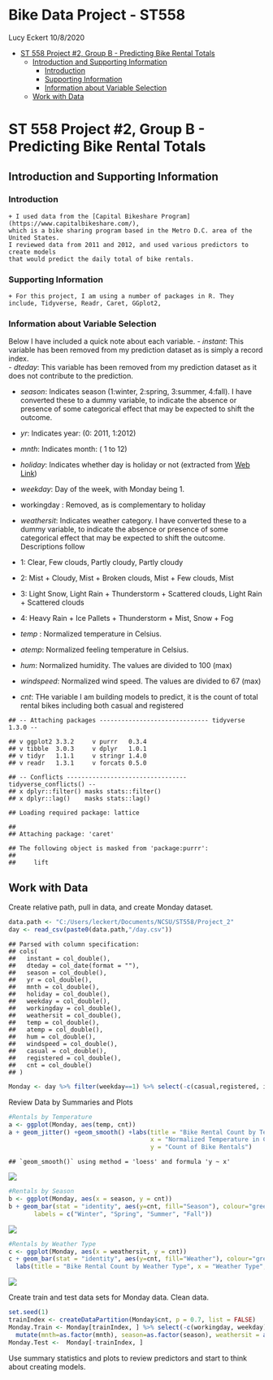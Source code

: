 Bike Data Project - ST558
================
Lucy Eckert
10/8/2020

  - [ST 558 Project \#2, Group B - Predicting Bike Rental
    Totals](#st-558-project-2-group-b---predicting-bike-rental-totals)
      - [Introduction and Supporting
        Information](#introduction-and-supporting-information)
          - [Introduction](#introduction)
          - [Supporting Information](#supporting-information)
          - [Information about Variable
            Selection](#information-about-variable-selection)
      - [Work with Data](#work-with-data)

# ST 558 Project \#2, Group B - Predicting Bike Rental Totals

## Introduction and Supporting Information

### Introduction

``` 
+ I used data from the [Capital Bikeshare Program](https://www.capitalbikeshare.com/), 
which is a bike sharing program based in the Metro D.C. area of the United States. 
I reviewed data from 2011 and 2012, and used various predictors to create models 
that would predict the daily total of bike rentals.  
```

### Supporting Information

``` 
+ For this project, I am using a number of packages in R. They include, Tidyverse, Readr, Caret, GGplot2,   
```

### Information about Variable Selection

Below I have included a quick note about each variable. - *instant*:
This variable has been removed from my prediction dataset as is simply a
record index.  
\- *dteday*: This variable has been removed from my prediction dataset
as it does not contribute to the prediction.

  - *season*: Indicates season (1:winter, 2:spring, 3:summer, 4:fall). I
    have converted these to a dummy variable, to indicate the absence or
    presence of some categorical effect that may be expected to shift
    the outcome.

  - *yr*: Indicates year: (0: 2011, 1:2012)

  - *mnth*: Indicates month: ( 1 to 12)

  - *holiday*: Indicates whether day is holiday or not (extracted from
    [Web Link](https://dchr.dc.gov/page/holiday-schedules))

  - *weekday*: Day of the week, with Monday being 1.

  - workingday : Removed, as is complementary to holiday

  - *weathersit*: Indicates weather category. I have converted these to
    a dummy variable, to indicate the absence or presence of some
    categorical effect that may be expected to shift the outcome.
    Descriptions follow

  - 1: Clear, Few clouds, Partly cloudy, Partly cloudy

  - 2: Mist + Cloudy, Mist + Broken clouds, Mist + Few clouds, Mist

  - 3: Light Snow, Light Rain + Thunderstorm + Scattered clouds, Light
    Rain + Scattered clouds

  - 4: Heavy Rain + Ice Pallets + Thunderstorm + Mist, Snow + Fog

  - *temp* : Normalized temperature in Celsius.

  - *atemp*: Normalized feeling temperature in Celsius.

  - *hum*: Normalized humidity. The values are divided to 100 (max)

  - *windspeed*: Normalized wind speed. The values are divided to 67
    (max)

  - *cnt*: THe variable I am building models to predict, it is the count
    of total rental bikes including both casual and registered

<!-- end list -->

    ## -- Attaching packages ------------------------------ tidyverse 1.3.0 --

    ## v ggplot2 3.3.2     v purrr   0.3.4
    ## v tibble  3.0.3     v dplyr   1.0.1
    ## v tidyr   1.1.1     v stringr 1.4.0
    ## v readr   1.3.1     v forcats 0.5.0

    ## -- Conflicts --------------------------------- tidyverse_conflicts() --
    ## x dplyr::filter() masks stats::filter()
    ## x dplyr::lag()    masks stats::lag()

    ## Loading required package: lattice

    ## 
    ## Attaching package: 'caret'

    ## The following object is masked from 'package:purrr':
    ## 
    ##     lift

## Work with Data

Create relative path, pull in data, and create Monday dataset.

``` r
data.path <- "C:/Users/leckert/Documents/NCSU/ST558/Project_2"
day <- read_csv(paste0(data.path,"/day.csv"))
```

    ## Parsed with column specification:
    ## cols(
    ##   instant = col_double(),
    ##   dteday = col_date(format = ""),
    ##   season = col_double(),
    ##   yr = col_double(),
    ##   mnth = col_double(),
    ##   holiday = col_double(),
    ##   weekday = col_double(),
    ##   workingday = col_double(),
    ##   weathersit = col_double(),
    ##   temp = col_double(),
    ##   atemp = col_double(),
    ##   hum = col_double(),
    ##   windspeed = col_double(),
    ##   casual = col_double(),
    ##   registered = col_double(),
    ##   cnt = col_double()
    ## )

``` r
Monday <- day %>% filter(weekday==1) %>% select(-c(casual,registered, instant, dteday))
```

Review Data by Summaries and Plots

``` r
#Rentals by Temperature
a <- ggplot(Monday, aes(temp, cnt))
a + geom_jitter() +geom_smooth() +labs(title = "Bike Rental Count by Temperature", 
                                       x = "Normalized Temperature in Celcius", 
                                       y = "Count of Bike Rentals")
```

    ## `geom_smooth()` using method = 'loess' and formula 'y ~ x'

![](Leckert_Proj2_files/figure-gfm/unnamed-chunk-2-1.png)<!-- -->

``` r
#Rentals by Season
b <- ggplot(Monday, aes(x = season, y = cnt))
b + geom_bar(stat = "identity", aes(y=cnt, fill="Season"), colour="green") + labs(title = "Bike Rental Count by Season", x = "Season", y = "Count of Bike Rentals") + scale_fill_discrete(name = "Seasons:", 
       labels = c("Winter", "Spring", "Summer", "Fall")) 
```

![](Leckert_Proj2_files/figure-gfm/unnamed-chunk-3-1.png)<!-- -->

``` r
#Rentals by Weather Type
c <- ggplot(Monday, aes(x = weathersit, y = cnt))
c + geom_bar(stat = "identity", aes(y=cnt, fill="Weather"), colour="green") + 
  labs(title = "Bike Rental Count by Weather Type", x = "Weather Type", y = "Count of Bike Rentals") +   scale_fill_discrete(name = "Weather:") 
```

![](Leckert_Proj2_files/figure-gfm/unnamed-chunk-4-1.png)<!-- -->

Create train and test data sets for Monday data. Clean data.

``` r
set.seed(1)
trainIndex <- createDataPartition(Monday$cnt, p = 0.7, list = FALSE)
Monday.Train <- Monday[trainIndex, ] %>% select(-c(workingday, weekday)) %>% 
  mutate(mnth=as.factor(mnth), season=as.factor(season), weathersit = as.factor(weathersit))
Monday.Test <-  Monday[-trainIndex, ]
```

Use summary statistics and plots to review predictors and start to think
about creating models.
